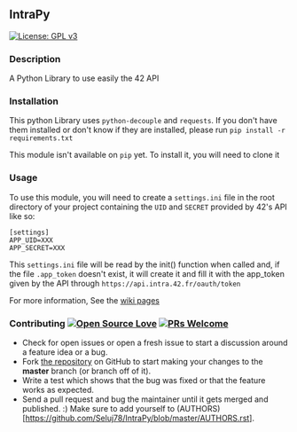 ## IntraPy
[![License: GPL v3](https://img.shields.io/badge/License-GPL%20v3-blue.svg)](https://www.gnu.org/licenses/gpl-3.0)

### Description
A Python Library to use easily the 42 API

### Installation
This python Library uses `python-decouple` and `requests`. If you don't have 
them installed or don't know if they are installed, please run `pip install -r requirements.txt`

This module isn't available on `pip` yet. To install it, you will need to 
clone it 

### Usage
To use this module, you will need to create a `settings.ini` file in the root
 directory of your project containing the `UID` and `SECRET` provided by 42's
  API like so:

```
[settings]
APP_UID=XXX
APP_SECRET=XXX
```

This `settings.ini` file will be read by the init() function when called and,
 if the file `.app_token` doesn't exist, it will create it and fill it with 
 the app_token given by the API through `https://api.intra.42.fr/oauth/token`

For more information, See the [wiki pages](https://github.com/Seluj78/IntraPy/wiki)


### Contributing [![Open Source Love](https://badges.frapsoft.com/os/v1/open-source.png?v=103)](https://github.com/ellerbrock/open-source-badges/) [![PRs Welcome](https://img.shields.io/badge/PRs-welcome-brightgreen.svg?style=flat-square)](http://makeapullrequest.com)

* Check for open issues or open a fresh issue to start a discussion around a feature idea or a bug.
* Fork [the repository](https://github.com/Seluj78/IntraPy) on GitHub to start making your changes to the **master** branch (or branch off of it).
* Write a test which shows that the bug was fixed or that the feature works as expected.
* Send a pull request and bug the maintainer until it gets merged and published. :) Make sure to add yourself to (AUTHORS)[https://github.com/Seluj78/IntraPy/blob/master/AUTHORS.rst].